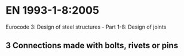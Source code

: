 # EN 1993-1-8:2005

Eurocode 3: Design of steel structures - Part 1-8: Design of joints

## 3 Connections made with bolts, rivets or pins
